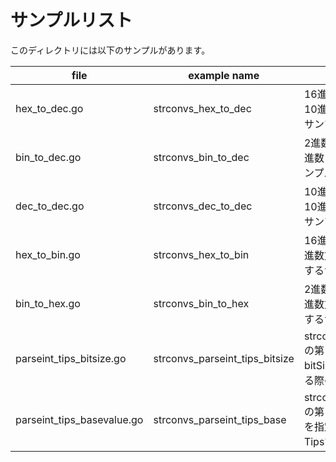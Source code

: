 # サンプルリスト

このディレクトリには以下のサンプルがあります。

| file                         | example name                      | note                                            |
|------------------------------|-----------------------------------|-------------------------------------------------|
| hex\_to\_dec.go              | strconvs\_hex\_to\_dec            | 16進数文字列を10進数に変換するサンプルです.                        |
| bin\_to\_dec.go              | strconvs\_bin\_to\_dec            | 2進数文字列を10進数に変換するサンプルです.                         |
| dec\_to\_dec.go              | strconvs\_dec\_to\_dec            | 10進数文字列を10進数に変換するサンプルです.                        |
| hex\_to\_bin.go              | strconvs\_hex\_to\_bin            | 16進数文字列を2進数文字列に変換するサンプルです.                      |
| bin\_to\_hex.go              | strconvs\_bin\_to\_hex            | 2進数文字列を16進数文字列に変換するサンプルです.                      |
| parseint\_tips\_bitsize.go   | strconvs\_parseint\_tips\_bitsize | strconv.ParseInt() の第３引数 bitSize を指定する際のTipsです。 |
| parseint\_tips\_basevalue.go | strconvs\_parseint\_tips\_base    | strconv.ParseInt() の第２引数 base を指定する際のTipsです。    |

